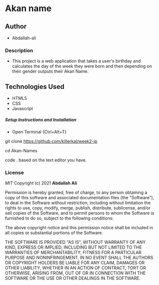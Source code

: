 # Akan name

## Author
- Abdallah-ali

### Description
- This project is a web application that takes a user's birthday and calculates the day of the week they were born and then depending on their gender outputs their Akan Name.


## Technologies Used

- HTML5
- CSS
- Javascript

##### Setup Instructions and Installation

- Open Terminal {Ctrl+Alt+T}

git clone https://github.com/killerkal/week2-ip

cd Akan-Names

code .  based on the text editor you have.







### License

*MIT*
Copyright (c) 2021 **Abdallah Ali**

Permission is hereby granted, free of charge, to any person obtaining a copy of this software and associated documentation files (the "Software"), to deal in the Software without restriction, including without limitation the rights to use, copy, modify, merge, publish, distribute, sublicense, and/or sell copies of the Software, and to permit persons to whom the Software is furnished to do so, subject to the following conditions:

The above copyright notice and this permission notice shall be included in all copies or substantial portions of the Software.

THE SOFTWARE IS PROVIDED "AS IS", WITHOUT WARRANTY OF ANY KIND, EXPRESS OR IMPLIED, INCLUDING BUT NOT LIMITED TO THE WARRANTIES OF MERCHANTABILITY, FITNESS FOR A PARTICULAR PURPOSE AND NONINFRINGEMENT. IN NO EVENT SHALL THE AUTHORS OR COPYRIGHT HOLDERS BE LIABLE FOR ANY CLAIM, DAMAGES OR OTHER LIABILITY, WHETHER IN AN ACTION OF CONTRACT, TORT OR OTHERWISE, ARISING FROM, OUT OF OR IN CONNECTION WITH THE SOFTWARE OR THE USE OR OTHER DEALINGS IN THE SOFTWARE.
